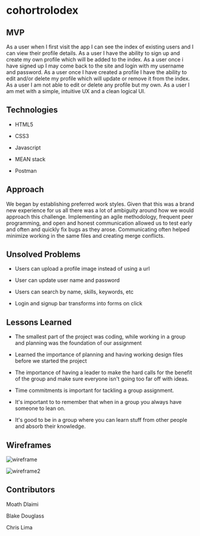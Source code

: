 # cohortrolodex

## MVP

As a user when I first visit the app I can see the index of existing users and I can view their profile details. As a user I have the ability to sign up and create my own profile which will be added to the index. As a user once i have signed up I may come back to the site and login with my username and password. As a user once I have created a profile I have the ability to edit and/or delete my profile which will update or remove it from the index. As a user I am not able to edit or delete any profile but my own. As a user I am met with a simple, intuitive UX and a clean logical UI.

## Technologies

- HTML5

- CSS3

- Javascript

- MEAN stack

- Postman

## Approach

We began by establishing preferred work styles. Given that this was a brand new experience for us all there was a lot of ambiguity around how we would approach this challenge. Implementing an agile methodology, frequent peer programming, and open and honest communication allowed us to test early and often and quickly fix bugs as they arose. Communicating often helped minimize working in the same files and creating merge conflicts.

## Unsolved Problems

- Users can upload a profile image instead of using a url

- User can update user name and password

- Users can search by name, skills, keywords, etc

- Login and signup bar transforms into forms on click

## Lessons Learned

- The smallest part of the project was coding, while working in a group and planning was the foundation of our assignment

- Learned the importance of planning and having working design files before we started the project

- The importance of having a leader to make the hard calls for the benefit of the group and make sure everyone isn't going too far off with ideas.

- Time commitments is important for tackling a group assignment.

- It's important to to remember that when in a group you always have someone to lean on.

- It's good to be in a group where you can learn stuff from other people and absorb their knowledge.

## Wireframes

![wireframe](https://i.imgur.com/JxxkLZu.png)

![wireframe2](https://i.imgur.com/bkxuZgq.png)

## Contributors

Moath Dlaimi

Blake Douglass

Chris Lima
